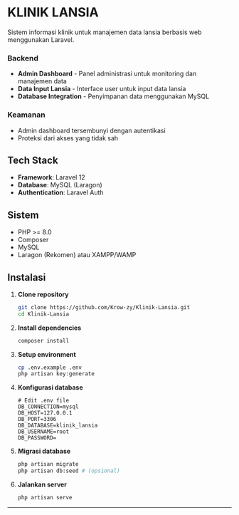 # KLINIK LANSIA

Sistem informasi klinik untuk manajemen data lansia berbasis web menggunakan Laravel.

### Backend
- **Admin Dashboard** - Panel administrasi untuk monitoring dan manajemen data
- **Data Input Lansia** - Interface user untuk input data lansia
- **Database Integration** - Penyimpanan data menggunakan MySQL

### Keamanan
- Admin dashboard tersembunyi dengan autentikasi
- Proteksi dari akses yang tidak sah

## Tech Stack

- **Framework**: Laravel 12
- **Database**: MySQL (Laragon)
- **Authentication**: Laravel Auth

## Sistem

- PHP >= 8.0
- Composer
- MySQL
- Laragon (Rekomen) atau XAMPP/WAMP

## Instalasi

1. **Clone repository**
   ```bash
   git clone https://github.com/Krow-zy/Klinik-Lansia.git
   cd Klinik-Lansia
   ```

2. **Install dependencies**
   ```bash
   composer install
   ```

3. **Setup environment**
   ```bash
   cp .env.example .env
   php artisan key:generate
   ```

4. **Konfigurasi database**
   ```
   # Edit .env file
   DB_CONNECTION=mysql
   DB_HOST=127.0.0.1
   DB_PORT=3306
   DB_DATABASE=klinik_lansia
   DB_USERNAME=root
   DB_PASSWORD=
   ```

5. **Migrasi database**
   ```bash
   php artisan migrate
   php artisan db:seed # (opsional)
   ```

6. **Jalankan server**
   ```bash
   php artisan serve
   ```

---

